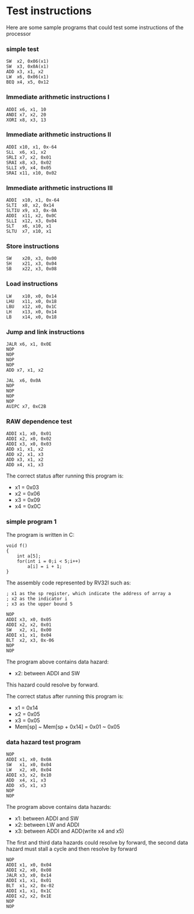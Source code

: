 # Test instructions
Here are some sample programs that could test some instructions of the processor

### simple test

```
SW	x2, 0x06(x1)	
SW	x3, 0x0A(x1)	
ADD	x3, x1, x2	
LW	x6, 0x06(x1)	
BEQ	x4, x5, 0x12
```

### Immediate arithmetic instructions I

```
ADDI x6, x1, 10
ANDI x7, x2, 20
XORI x8, x3, 13
```

### Immediate arithmetic instructions II

```
ADDI x10, x1, 0x-64
SLL  x6, x1, x2
SRLI x7, x2, 0x01
SRAI x8, x3, 0x02
SLLI x9, x4, 0x05
SRAI x11, x10, 0x02
```

### Immediate arithmetic instructions III

```
ADDI  x10, x1, 0x-64
SLTI  x8, x2, 0x14
SLTIU x9, x3, 0x-0A
ADDI  x11, x2, 0x0C
SLLI  x12, x3, 0x04
SLT   x6, x10, x1
SLTU  x7, x10, x1
```

### Store instructions

```
SW    x20, x3, 0x00
SH    x21, x3, 0x04
SB    x22, x3, 0x08
```

### Load instructions

```
LW    x10, x0, 0x14
LHU   x11, x0, 0x18
LBU   x12, x0, 0x1C
LH    x13, x0, 0x14
LB    x14, x0, 0x18
```

### Jump and link instructions

```
JALR x6, x1, 0x0E
NOP
NOP
NOP
NOP
ADD x7, x1, x2
```

```
JAL  x6, 0x0A
NOP
NOP
NOP
NOP
AUIPC x7, 0xC2B
```

### RAW dependence test

```
ADDI x1, x0, 0x01
ADDI x2, x0, 0x02
ADDI x3, x0, 0x03
ADD x1, x1, x2
ADD x2, x1, x3
ADD x3, x1, x2
ADD x4, x1, x3
```

The correct status after running this program is:

- x1 = 0x03
- x2 = 0x06
- x3 = 0x09
- x4 = 0x0C

### simple program 1

The program is written in C:

```
void f()
{
    int a[5];
    for(int i = 0;i < 5;i++)
        a[i] = i + 1;
}
```

The assembly code represented by RV32I such as:

```
; x1 as the sp register, which indicate the address of array a
; x2 as the indicator i
; x3 as the upper bound 5

NOP
ADDI x3, x0, 0x05
ADDI x2, x2, 0x01
SW   x2, x1, 0x00
ADDI x1, x1, 0x04
BLT  x2, x3, 0x-06
NOP
NOP
```

The program above contains data hazard:

- x2: between ADDI and SW

This hazard could resolve by forward.

The correct status after running this program is:

- x1 = 0x14
- x2 = 0x05
- x3 = 0x05
- Mem[sp] ~ Mem[sp + 0x14] = 0x01 ~ 0x05

### data hazard test program

```
NOP
ADDI x1, x0, 0x0A
SW   x1, x0, 0x04
LW   x2, x0, 0x04
ADDI x3, x2, 0x10
ADD  x4, x1, x3
ADD  x5, x1, x3
NOP
NOP
```

The program above contains data hazards:

- x1: between ADDI and SW
- x2: between LW and ADDI
- x3: between ADDI and ADD(write x4 and x5)

The first and third data hazards could resolve by forward, the second data hazard must stall a cycle and then resolve by forward


```
NOP
ADDI x1, x0, 0x04
ADDI x2, x0, 0x08
JALR x3, x0, 0x14
ADDI x1, x1, 0x01
BLT  x1, x2, 0x-02
ADDI x1, x1, 0x1C
ADDI x2, x2, 0x1E
NOP
NOP
```